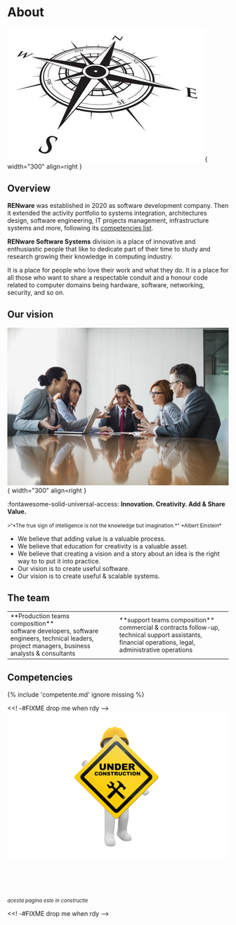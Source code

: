 
# About



![compass pict](pictures/compass.jpg){ width="300" align=right }

## Overview

**RENware** was established in 2020 as software development company. Then it extended the activity portfolio to systems integration, architectures design, software engineering, IT projects management, infrastructure systems and more, following its [competencies list](services.md#competencies).

**RENware Software Systems** division is a place of innovative and enthusiastic people that like to dedicate part of their time to study and research growing their knowledge in computing industry.

It is a place for people who love their work and what they do. It is a place for all those who want to share a respectable conduit and a honour code related to computer domains being hardware, software, networking, security, and so on.







## Our vision

![people pict](pictures/people.jpg){ width="300" align=right }

:fontawesome-solid-universal-access: **Innovation. Creativity. Add & Share Value.**

<small markdown>
>“*The true sign of intelligence is not the knowledge but imagination.*” *Albert Einstein*
</small>

* We believe that adding value is a valuable process.
* We believe that education for creativity is a valuable asset.
* We believe that creating a vision and a story about an idea is the right way to to put it into practice.
* Our vision is to create useful software.
* Our vision is to create useful & scalable systems.








## The team

<table markdown>
<tr markdown>

<td markdown>
**Production teams composition**<br>
software developers, software engineers, technical leaders, project managers, business analysts & consultants
</td>

<td markdown>
**support teams composition**<br>
commercial & contracts follow-up, technical support assistants, financial operations, legal, administrative operations
</td>

</tr>
</table>





## Competencies

{% include 'competente.md' ignore missing %}






<<! -#FIXME drop me when rdy -->
![in progress document](pictures/under_maintenance.png)

<br><br><br><br>
<small markdown>*acesta pagina este in constructie*</small>

<<! -#FIXME drop me when rdy -->
